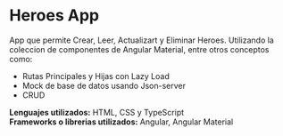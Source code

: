 # Heroes App
App que permite Crear, Leer, Actualizart y Eliminar Heroes. Utilizando la coleccion de componentes de Angular Material, entre otros conceptos como:
* Rutas Principales y Hijas con Lazy Load
* Mock de base de datos usando Json-server
* CRUD


**Lenguajes utilizados:** HTML, CSS y TypeScript  
**Frameworks o librerias utilizados:** Angular, Angular Material  
